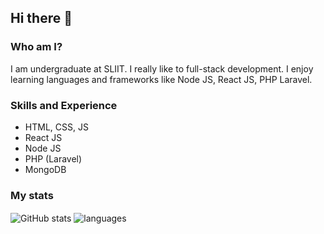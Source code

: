 ## Hi there 👋

### Who am I?

I am undergraduate at SLIIT. I really like to full-stack development. I enjoy learning languages and frameworks like Node JS, React JS, PHP Laravel.

### Skills and Experience

- HTML, CSS, JS
- React JS
- Node JS
- PHP (Laravel)
- MongoDB

### My stats

<img align="center" src="https://github-readme-stats.vercel.app/api?username=chamodsanjula&show_icons=true&include_all_commits=true&theme=dracula" alt="GitHub stats" />
<img align="center" src="https://github-readme-stats.vercel.app/api/top-langs/?username=chamodsanjula&&exclude_repo=chamodsanjula&layout=compact&theme=dracula" alt="languages"/>
